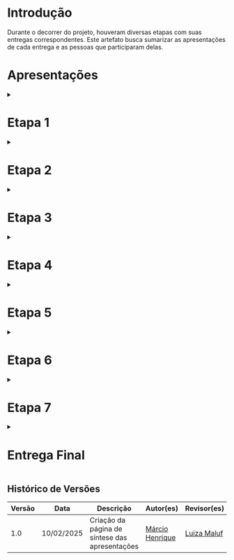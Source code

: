 # Introdução

Durante o decorrer do projeto, houveram diversas etapas com suas entregas correspondentes. Este artefato busca sumarizar as apresentações de cada entrega e as pessoas que participaram delas.

# Apresentações

<details>

<summary>
<h1>Etapa 1</h1>
</summary>



<p style="text-align: center"><iframe width="560" height="315" src="https://www.youtube.com/embed/kj4uJ8LVhI0?si=vnT-x3s1va5fgpQp" title="YouTube video player" frameborder="0" allow="accelerometer; autoplay; clipboard-write; encrypted-media; gyroscope; picture-in-picture; web-share" referrerpolicy="strict-origin-when-cross-origin" allowfullscreen></iframe></p>

<h3>Participantes:</h3>

<p><a href="https://github.com/DeM4rcio">Márcio Henrique</a></p>
<p><a href="https://github.com/LuizaMaluf">Luiza Maluf</a></p>
<p><a href="https://github.com/g16c">Kaio Enzo</a></p>


</details>

<details>

<summary>
<h1>Etapa 2</h1>
</summary>



<p style="text-align: center"><iframe width="560" height="315" src="https://www.youtube.com/embed/sOrBwlcrkGM?si=jwLd4usnu8XXJ8t3" title="YouTube video player" frameborder="0" allow="accelerometer; autoplay; clipboard-write; encrypted-media; gyroscope; picture-in-picture; web-share" referrerpolicy="strict-origin-when-cross-origin" allowfullscreen></iframe></p>

<h3>Participantes:</h3>

<p><a href="https://github.com/DeM4rcio">Márcio Henrique</a></p>
<p><a href="https://github.com/LuizaMaluf">Luiza Maluf</a></p>
<p><a href="https://github.com/g16c">Kaio Enzo</a></p>

</details>


<details>

<summary>
<h1>Etapa 3</h1>
</summary>


<p style="text-align: center"><iframe width="560" height="315" src="https://www.youtube.com/embed/vP_rYpxD6AY?si=S5QdDifBuxAaMSA9" title="YouTube video player" frameborder="0" allow="accelerometer; autoplay; clipboard-write; encrypted-media; gyroscope; picture-in-picture; web-share" referrerpolicy="strict-origin-when-cross-origin" allowfullscreen></iframe></p>

<h3>Participantes:</h3>

<p><a href="https://github.com/DeM4rcio">Márcio Henrique</a></p>
<p><a href="https://github.com/LuizaMaluf">Luiza Maluf</a></p>

</details>


<details>

<summary>
<h1>Etapa 4</h1>
</summary>



<p style="text-align: center"><iframe width="560" height="315" src="https://www.youtube.com/embed/yAyS-vjRzDY?si=dRfeBNgo9fgdYU_6" title="YouTube video player" frameborder="0" allow="accelerometer; autoplay; clipboard-write; encrypted-media; gyroscope; picture-in-picture; web-share" referrerpolicy="strict-origin-when-cross-origin" allowfullscreen></iframe></p>

<h3>Participantes:</h3>

<p><a href="https://github.com/DeM4rcio">Márcio Henrique</a></p>
<p><a href="https://github.com/LuizaMaluf">Luiza Maluf</a></p>

</details>


<details>

<summary>
<h1>Etapa 5</h1>
</summary>



<p style="text-align: center"><iframe width="560" height="315" src="https://www.youtube.com/embed/3pTtb1vgHeA?si=jshpEIAAWGRftnqc" title="YouTube video player" frameborder="0" allow="accelerometer; autoplay; clipboard-write; encrypted-media; gyroscope; picture-in-picture; web-share" referrerpolicy="strict-origin-when-cross-origin" allowfullscreen></iframe></p>


<h3>Participantes:</h3>

<p><a href="https://github.com/DeM4rcio">Márcio Henrique</a></p>
<p><a href="https://github.com/LuizaMaluf">Luiza Maluf</a></p>

</details>


<details>

<summary>
<h1>Etapa 6</h1>
</summary>

<p style="text-align: center"><iframe width="560" height="315" src="https://www.youtube.com/embed/ujxVt5cJ2gM?si=82LD_HTieCvTrjGU" title="YouTube video player" frameborder="0" allow="accelerometer; autoplay; clipboard-write; encrypted-media; gyroscope; picture-in-picture; web-share" referrerpolicy="strict-origin-when-cross-origin" allowfullscreen></iframe></p>
<h3>Participantes:</h3>

<p><a href="https://github.com/DeM4rcio">Márcio Henrique</a></p>
<p><a href="https://github.com/LuizaMaluf">Luiza Maluf</a></p>

</details>




<details>

<summary>
<h1>Etapa 7</h1>
</summary>

<p style="text-align: center"><iframe width="560" height="315" src="https://www.youtube.com/embed/P7DQHpxyiAM?si=ObvwslNcLlN2DyvM" title="YouTube video player" frameborder="0" allow="accelerometer; autoplay; clipboard-write; encrypted-media; gyroscope; picture-in-picture; web-share" referrerpolicy="strict-origin-when-cross-origin" allowfullscreen></iframe></p>
<h3>Participantes:</h3>

<p><a href="https://github.com/DeM4rcio">Márcio Henrique</a></p>
<p><a href="https://github.com/LuizaMaluf">Luiza Maluf</a></p>

</details>



<details>

<summary>
<h1>Entrega Final</h1>
</summary>

<p style="text-align: center"><iframe width="560" height="315" src="https://www.youtube.com/embed/WUqjut8wyAM?si=WuHgrtMckwMbgXmp" title="YouTube video player" frameborder="0" allow="accelerometer; autoplay; clipboard-write; encrypted-media; gyroscope; picture-in-picture; web-share" referrerpolicy="strict-origin-when-cross-origin" allowfullscreen></iframe>
</p>
<h3>Participantes:</h3>

<p><a href="https://github.com/DeM4rcio">Márcio Henrique</a></p>
<p><a href="https://github.com/LuizaMaluf">Luiza Maluf</a></p>

</details>



## Histórico de Versões

Versão  | Data | Descrição | Autor(es) | Revisor(es)
-------- | ------ | ------ | ---------- | ----------
1.0 | 10/02/2025 | Criação da página de síntese das apresentações | [Márcio Henrique](https://github.com/DeM4rcio) | [Luiza Maluf](https://github.com/LuizaMaluf)